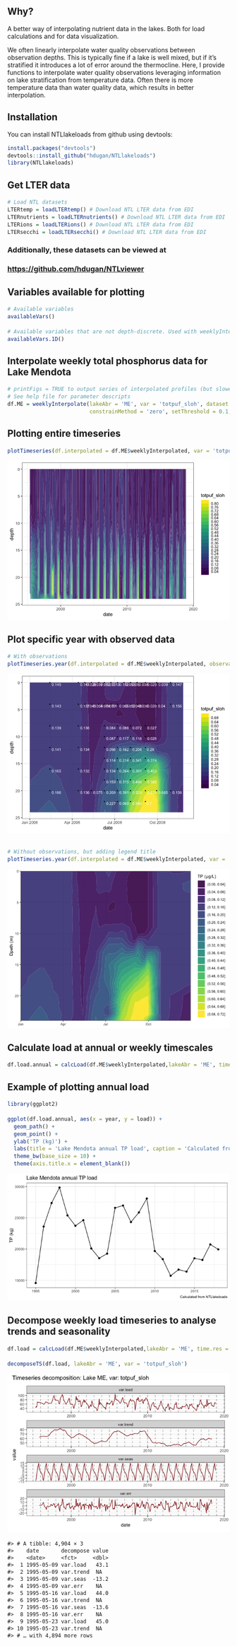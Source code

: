 
<!-- README.md is generated from README.Rmd. Please edit that file -->

## Why?

A better way of interpolating nutrient data in the lakes. Both for load
calculations and for data visualization.

We often linearly interpolate water quality observations between
observation depths. This is typically fine if a lake is well mixed, but
if it’s stratified it introduces a lot of error around the thermocline.
Here, I provide functions to interpolate water quality observations
leveraging information on lake stratification from temperature data.
Often there is more temperature data than water quality data, which
results in better interpolation.

## Installation

You can install NTLlakeloads from github using devtools:

``` r
install.packages("devtools")
devtools::install_github("hdugan/NTLlakeloads")
library(NTLlakeloads)
```

## Get LTER data

``` r
# Load NTL datasets
LTERtemp = loadLTERtemp() # Download NTL LTER data from EDI
LTERnutrients = loadLTERnutrients() # Download NTL LTER data from EDI
LTERions = loadLTERions() # Download NTL LTER data from EDI
LTERsecchi = loadLTERsecchi() # Download NTL LTER data from EDI
```

### Additionally, these datasets can be viewed at

### <https://github.com/hdugan/NTLviewer>

## Variables available for plotting

``` r
# Available variables
availableVars()

# Available variables that are not depth-discrete. Used with weeklyInterpolate.1D.
availableVars.1D()
```

## Interpolate weekly total phosphorus data for Lake Mendota

``` r
# printFigs = TRUE to output series of interpolated profiles (but slower)
# See help file for parameter descripts
df.ME = weeklyInterpolate(lakeAbr = 'ME', var = 'totpuf_sloh', dataset = LTERnutrients, maxdepth = 24, 
                          constrainMethod = 'zero', setThreshold = 0.1, printFigs = F)
```

## Plotting entire timeseries

``` r
plotTimeseries(df.interpolated = df.ME$weeklyInterpolated, var = 'totpuf_sloh')
```

![](man/figures/README-unnamed-chunk-4-1.png)<!-- -->

## Plot specific year with observed data

``` r
# With observations
plotTimeseries.year(df.interpolated = df.ME$weeklyInterpolated, observations = df.ME$observations,  var = 'totpuf_sloh', chooseYear = 2008)
```

![](man/figures/README-unnamed-chunk-5-1.png)<!-- -->

``` r

# Without observations, but adding legend title 
plotTimeseries.year(df.interpolated = df.ME$weeklyInterpolated, var = 'totpuf_sloh', chooseYear = 2008, legend.title = 'TP (µg/L)')
```

![](man/figures/README-unnamed-chunk-5-2.png)<!-- -->

## Calculate load at annual or weekly timescales

``` r
df.load.annual = calcLoad(df.ME$weeklyInterpolated,lakeAbr = 'ME', time.res = 'annual', conversion = 1e6)
```

## Example of plotting annual load

``` r
library(ggplot2)

ggplot(df.load.annual, aes(x = year, y = load)) +
  geom_path() +
  geom_point() +
  ylab('TP (kg)') +
  labs(title = 'Lake Mendota annual TP load', caption = 'Calculated from NTLlakeloads') +  
  theme_bw(base_size = 10) +
  theme(axis.title.x = element_blank())
```

![](man/figures/README-unnamed-chunk-7-1.png)<!-- -->

## Decompose weekly load timeseries to analyse trends and seasonality

``` r
df.load = calcLoad(df.ME$weeklyInterpolated,lakeAbr = 'ME', time.res = 'weekly', conversion = 1e6)

decomposeTS(df.load, lakeAbr = 'ME', var = 'totpuf_sloh')
```

![](man/figures/README-unnamed-chunk-8-1.png)<!-- -->

    #> # A tibble: 4,904 × 3
    #>    date       decompose value
    #>    <date>     <fct>     <dbl>
    #>  1 1995-05-09 var.load   43.1
    #>  2 1995-05-09 var.trend  NA  
    #>  3 1995-05-09 var.seas  -13.2
    #>  4 1995-05-09 var.err    NA  
    #>  5 1995-05-16 var.load   44.0
    #>  6 1995-05-16 var.trend  NA  
    #>  7 1995-05-16 var.seas  -13.6
    #>  8 1995-05-16 var.err    NA  
    #>  9 1995-05-23 var.load   45.0
    #> 10 1995-05-23 var.trend  NA  
    #> # … with 4,894 more rows
